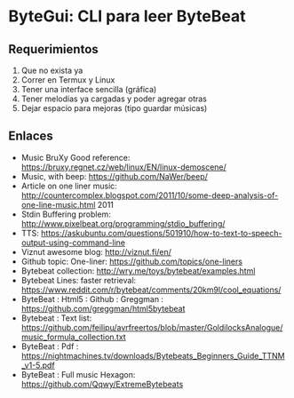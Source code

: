 # ByteGui: CLI para leer ByteBeat

## Requerimientos

1. Que no exista ya
2. Correr en Termux y Linux
3. Tener una interface sencilla (gráfica)
4. Tener melodías ya cargadas y poder agregar otras
5. Dejar espacio para mejoras (tipo guardar músicas)

## Enlaces

* Music BruXy Good reference: https://bruxy.regnet.cz/web/linux/EN/linux-demoscene/
* Music, with beep: https://github.com/NaWer/beep/
* Article on one liner music: http://countercomplex.blogspot.com/2011/10/some-deep-analysis-of-one-line-music.html 2011
* Stdin Buffering problem: http://www.pixelbeat.org/programming/stdio_buffering/
* TTS: https://askubuntu.com/questions/501910/how-to-text-to-speech-output-using-command-line
* Viznut awesome blog: http://viznut.fi/en/
* Github topic: One-liner: https://github.com/topics/one-liners
* Bytebeat collection: http://wry.me/toys/bytebeat/examples.html
* Bytebeat Lines: faster retrieval: https://www.reddit.com/r/bytebeat/comments/20km9l/cool_equations/
* ByteBeat : Html5 : Github : Greggman : https://github.com/greggman/html5bytebeat
* Bytebeat : Text list: https://github.com/feilipu/avrfreertos/blob/master/GoldilocksAnalogue/music_formula_collection.txt
* ByteBeat : Pdf : https://nightmachines.tv/downloads/Bytebeats_Beginners_Guide_TTNM_v1-5.pdf
* ByteBeat : Full music Hexagon: https://github.com/Qqwy/ExtremeBytebeats
